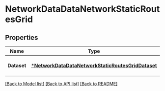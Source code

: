 # NetworkDataDataNetworkStaticRoutesGrid

## Properties
Name | Type | Description | Notes
------------ | ------------- | ------------- | -------------
**Dataset** | [***NetworkDataDataNetworkStaticRoutesGridDataset**](Network_Data_data_NetworkStaticRoutesGrid_dataset.md) |  | [optional] [default to null]

[[Back to Model list]](../README.md#documentation-for-models) [[Back to API list]](../README.md#documentation-for-api-endpoints) [[Back to README]](../README.md)

